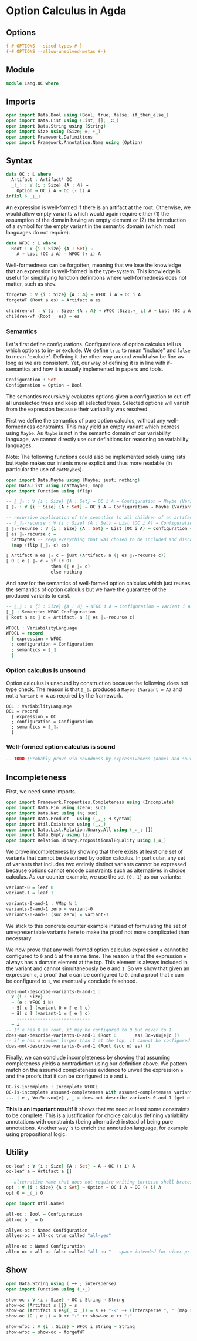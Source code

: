 # Option Calculus in Agda

## Options

```agda
{-# OPTIONS --sized-types #-}
{-# OPTIONS --allow-unsolved-metas #-}
```

## Module

```agda
module Lang.OC where
```

## Imports

```agda
open import Data.Bool using (Bool; true; false; if_then_else_)
open import Data.List using (List; []; _∷_)
open import Data.String using (String)
open import Size using (Size; ∞; ↑_)
open import Framework.Definitions
open import Framework.Annotation.Name using (Option)
```

## Syntax

```agda
data OC : 𝕃 where
  Artifact : Artifactˡ OC
  _❲_❳ : ∀ {i : Size} {A : 𝔸} →
    Option → OC i A → OC (↑ i) A
infixl 6 _❲_❳
```

An expression is well-formed if there is an artifact at the root.
Otherwise, we would allow empty variants which would again require either (1) the assumption of the domain having an empty element or (2) the introduction of a symbol for the empty variant in the semantic domain (which most languages do not require).
```agda
data WFOC : 𝕃 where
  Root : ∀ {i : Size} {A : Set} →
    A → List (OC i A) → WFOC (↑ i) A
```

Well-formedness can be forgotten, meaning that we lose the knowledge that an expression is well-formed in the type-system.
This knowledge is useful for simplifying function definitions where well-formedness does not matter, such as `show`.
```agda
forgetWF : ∀ {i : Size} {A : 𝔸} → WFOC i A → OC i A
forgetWF (Root a es) = Artifact a es

children-wf : ∀ {i : Size} {A : 𝔸} → WFOC (Size.↑_ i) A → List (OC i A)
children-wf (Root _ es) = es
```

### Semantics

Let's first define configurations. Configurations of option calculus tell us which options to in- or exclude. We define `true` to mean "include" and `false` to mean "exclude". Defining it the other way around would also be fine as long as we are consistent. Yet, our way of defining it is in line with if-semantics and how it is usually implemented in papers and tools.
```agda
Configuration : Set
Configuration = Option → Bool
```

The semantics recursively evaluates options given a configuration to cut-off all unselected trees and keep all selected trees.
Selected options will vanish from the expression because their variability was resolved.

First we define the semantics of pure option calculus, without any well-formedness constraints.
This may yield an empty variant which express using `Maybe`.
As `Maybe` is not in the semantic domain of our variability language, we cannot directly use our definitions for reasoning on variability languages.

Note: The following functions could also be implemented solely using lists but `Maybe` makes our intents more explicit and thus more readable (in particular the use of `catMaybes`).
```agda
open import Data.Maybe using (Maybe; just; nothing)
open Data.List using (catMaybes; map)
open import Function using (flip)

-- ⟦_⟧ₒ : ∀ {i : Size} {A : Set} → OC i A → Configuration → Maybe (Variant i A)
⟦_⟧ₒ : ∀ {i : Size} {A : Set} → OC i A → Configuration → Maybe (Variant ∞ A)

-- recursive application of the semantics to all children of an artifact
-- ⟦_⟧ₒ-recurse : ∀ {i : Size} {A : Set} → List (OC i A) → Configuration → List (Variant i A)
⟦_⟧ₒ-recurse : ∀ {i : Size} {A : Set} → List (OC i A) → Configuration → List (Variant ∞ A)
⟦ es ⟧ₒ-recurse c =
  catMaybes -- Keep everything that was chosen to be included and discard all 'nothing' values occurring from removed options.
  (map (flip ⟦_⟧ₒ c) es)

⟦ Artifact a es ⟧ₒ c = just (Artifactᵥ a (⟦ es ⟧ₒ-recurse c))
⟦ O ❲ e ❳ ⟧ₒ c = if (c O)
                 then (⟦ e ⟧ₒ c)
                 else nothing
```

And now for the semantics of well-formed option calculus which just reuses the semantics of option calculus but we have the guarantee of the produced variants to exist.
```agda
-- ⟦_⟧ : ∀ {i : Size} {A : 𝔸} → WFOC i A → Configuration → Variant i A
⟦_⟧ : Semantics WFOC Configuration
⟦ Root a es ⟧ c = Artifactᵥ a (⟦ es ⟧ₒ-recurse c)

WFOCL : VariabilityLanguage
WFOCL = record
  { expression = WFOC
  ; configuration = Configuration
  ; semantics = ⟦_⟧
  }
```

### Option calculus is unsound

Option calculus is unsound by construction because the following does not type check.
The reason is that `⟦_⟧ₒ` produces a `Maybe (Variant ∞ A)` and not a `Variant ∞ A` as required by
the framework.
```text
OCL : VariabilityLanguage
OCL = record
  { expression = OC
  ; configuration = Configuration
  ; semantics = ⟦_⟧ₒ
  }
```

### Well-formed option calculus is sound

```agda
-- TODO (Probably prove via soundness-by-expressiveness (done) and soundness of BCC (todo))
```


## Incompleteness

First, we need some imports.
```agda
open import Framework.Properties.Completeness using (Incomplete)
open import Data.Fin using (zero; suc)
open import Data.Nat using (ℕ; suc)
open import Data.Product   using (_,_; ∃-syntax)
open import Util.Existence using (_,_)
open import Data.List.Relation.Unary.All using (_∷_; [])
open import Data.Empty using (⊥)
open import Relation.Binary.PropositionalEquality using (_≡_)
```

We prove incompleteness by showing that there exists at least one set of variants that cannot be described by option calculus.
In particular, any set of variants that includes two entirely distinct variants cannot be expressed because options cannot encode constraints such as alternatives in choice calculus.
As our counter example, we use the set `{0, 1}` as our variants:
```agda
variant-0 = leaf 0
variant-1 = leaf 1

variants-0-and-1 : VMap ℕ 1
variants-0-and-1 zero = variant-0
variants-0-and-1 (suc zero) = variant-1
```
We stick to this concrete counter example instead of formulating the set of unrepresentable variants here to make the proof not more complicated than necessary.

We now prove that any well-formed option calculus expression `e` cannot be configured to `0` and `1` at the same time. The reason is that the expression `e` always has a domain element at the top. This element is always included in the variant and cannot simultaneously be `0` and `1`.
So we show that given an expression `e`, a proof that `e` can be configured to `0`, and a proof that `e` can be configured to `1`, we eventually conclude falsehood.
```agda
does-not-describe-variants-0-and-1 :
  ∀ {i : Size}
  → (e : WFOC i ℕ)
  → ∃[ c ] (variant-0 ≡ ⟦ e ⟧ c)
  → ∃[ c ] (variant-1 ≡ ⟦ e ⟧ c)
    ----------------------------
  → ⊥
-- If e has 0 as root, it may be configured to 0 but never to 1.
does-not-describe-variants-0-and-1 (Root 0       es) ∃c→v0≡⟦e⟧c ()
-- if e has a number larger than 1 at the top, it cannot be configured to yield 0.
does-not-describe-variants-0-and-1 (Root (suc n) es) ()
```

Finally, we can conclude incompleteness by showing that assuming completeness yields a contradiction using our definition above.
We pattern match on the assumed completeness evidence to unveil the expression `e` and the proofs that it can be configured to `0` and `1`.
```agda
OC-is-incomplete : Incomplete WFOCL
OC-is-incomplete assumed-completeness with assumed-completeness variants-0-and-1
... | e , ∀n→∃c→vn≡⟦e⟧ , _ = does-not-describe-variants-0-and-1 (get e) (∀n→∃c→vn≡⟦e⟧ zero) (∀n→∃c→vn≡⟦e⟧ (suc zero))
```

**This is an important result!**
It shows that we need at least some constraints to be complete.
This is a justification for choice calculus defining variability annotations with constraints (being alternative) instead of being pure annotations.
Another way is to enrich the annotation language, for example using propositional logic.

## Utility

```agda
oc-leaf : ∀ {i : Size} {A : Set} → A → OC (↑ i) A
oc-leaf a = Artifact a []

-- alternative name that does not require writing tortoise shell braces
opt : ∀ {i : Size} {A : Set} → Option → OC i A → OC (↑ i) A
opt O = _❲_❳ O

open import Util.Named

all-oc : Bool → Configuration
all-oc b _ = b

allyes-oc : Named Configuration
allyes-oc = all-oc true called "all-yes"

allno-oc : Named Configuration
allno-oc = all-oc false called "all-no " --space intended for nicer printing lol
```

## Show

```agda
open Data.String using (_++_; intersperse)
open import Function using (_∘_)

show-oc : ∀ {i : Size} → OC i String → String
show-oc (Artifact s []) = s
show-oc (Artifact s es@(_ ∷ _)) = s ++ "-<" ++ (intersperse ", " (map show-oc es)) ++ ">-"
show-oc (O ❲ e ❳) = O ++ "❲" ++ show-oc e ++ "❳"

show-wfoc : ∀ {i : Size} → WFOC i String → String
show-wfoc = show-oc ∘ forgetWF
```

